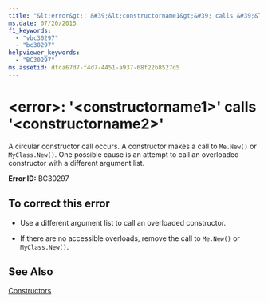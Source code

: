 ```yaml
---
title: "&lt;error&gt;: &#39;&lt;constructorname1&gt;&#39; calls &#39;&lt;constructorname2&gt;&#39;"
ms.date: 07/20/2015
f1_keywords: 
  - "vbc30297"
  - "bc30297"
helpviewer_keywords: 
  - "BC30297"
ms.assetid: dfca67d7-f4d7-4451-a937-68f22b8527d5
---
```

# &lt;error&gt;: &#39;&lt;constructorname1&gt;&#39; calls &#39;&lt;constructorname2&gt;&#39;
A circular constructor call occurs. A constructor makes a call to `Me.New()` or `MyClass.New()`. One possible cause is an attempt to call an overloaded constructor with a different argument list.  
  
 **Error ID:** BC30297  
  
## To correct this error  
  
- Use a different argument list to call an overloaded constructor.  
  
- If there are no accessible overloads, remove the call to `Me.New()` or `MyClass.New()`.  
  
## See Also  
 [Constructors](~/docs/visual-basic/programming-guide/concepts/object-oriented-programming.md#constructors)
